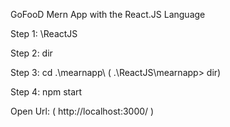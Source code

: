 GoFooD Mern App with the React.JS Language

Step 1: \ReactJS

Step 2: dir

Step 3: cd .\mearnapp\  ( .\ReactJS\mearnapp> dir) 

Step 4: npm start

Open Url:  ( http://localhost:3000/ )
